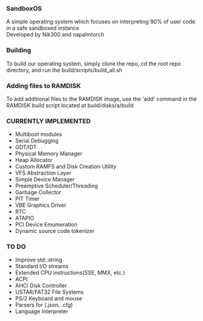 ### SandboxOS
A simple operating system which focuses on interpreting 90% of user code in a safe sandboxed instance  
Developed by Nik300 and napalmtorch  

### Building
To build our operating system, simply clone the repo, cd the root repo directory, and run the build/scripts/build_all.sh

### Adding files to RAMDISK
To add additional files to the RAMDISK image, use the 'add' command in the RAMDISK build script located at build/disks/a/build 

### CURRENTLY IMPLEMENTED
- Multiboot modules
- Serial Debugging
- GDT/IDT
- Physical Memory Manager
- Heap Allocator
- Custom RAMFS and Disk Creation Utility
- VFS Abstraction Layer
- Simple Device Manager
- Preemptive Scheduler/Threading
- Garbage Collector
- PIT Timer
- VBE Graphics Driver
- RTC
- ATAPIO
- PCI Device Emumeration
- Dynamic source code tokenizer

### TO DO
- Improve std::string
- Standard I/O streams
- Extended CPU instructions(SSE, MMX, etc.)
- ACPI
- AHCI Disk Controller
- USTAR/FAT32 File Systems
- PS/2 Keyboard and mouse
- Parsers for (.json, .cfg)
- Language Interpreter
